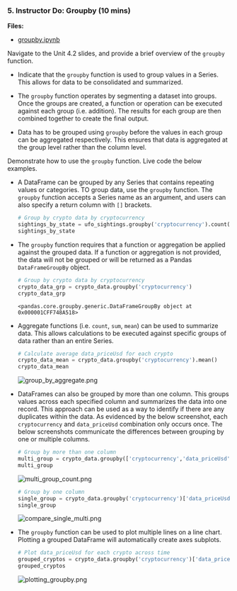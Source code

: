 ### 5. Instructor Do: Groupby (10 mins)

**Files:**

* [groupby.ipynb](Activities/05-Ins_Groupby/Solved/groupby.ipynb)

Navigate to the Unit 4.2 slides, and provide a brief overview of the `groupby` function.

* Indicate that the `groupby` function is used to group values in a Series. This allows for data to be consolidated and summarized.

* The `groupby` function operates by segmenting a dataset into groups. Once the groups are created, a function or operation can be executed against each group (i.e. addition). The results for each group are then combined together to create the final output.

* Data has to be grouped using `groupby` before the values in each group can be aggregated respectively. This ensures that data is aggregated at the group level rather than the column level.

Demonstrate how to use the `groupby` function. Live code the below examples.

* A DataFrame can be grouped by any Series that contains repeating values or categories. TO group data, use the `groupby` function. The `groupby` function accepts a Series name as an argument, and users can also specify a return column with `[]` brackets.

  ```python
  # Group by crypto data by cryptocurrency
  sightings_by_state = ufo_sightings.groupby('cryptocurrency').count()
  sightings_by_state
  ```

* The `groupby` function requires that a function or aggregation be applied against the grouped data. If a function or aggregation is not provided, the data will not be grouped or will be returned as a Pandas `DataFrameGroupBy` object.

  ```python
  # Group by crypto data by cryptocurrency
  crypto_data_grp = crypto_data.groupby('cryptocurrency')
  crypto_data_grp
  ```

  ```
  <pandas.core.groupby.generic.DataFrameGroupBy object at 0x000001CFF748A518>
  ```

* Aggregate functions (i.e. `count`, `sum`, `mean`) can be used to summarize data. This allows calculations to be executed against specific groups of data rather than an entire Series.

  ```python
  # Calculate average data_priceUsd for each crypto
  crypto_data_mean = crypto_data.groupby('cryptocurrency').mean()
  crypto_data_mean
  ```

  ![group_by_aggregate.png](Images/group_by_aggregate.png)

* DataFrames can also be grouped by more than one column. This groups values across each specified column and summarizes the data into one record. This approach can be used as a way to identify if there are any duplicates within the data. As evidenced by the below screenshot, each `cryptocurrency` and `data_priceUsd` combination only occurs once. The below screenshots communicate the differences between grouping by one or multiple columns.

  ```python
  # Group by more than one column
  multi_group = crypto_data.groupby(['cryptocurrency','data_priceUsd'])['data_priceUsd'].count()
  multi_group
  ```

  ![multi_group_count.png](Images/multi_group_count.png)

  ```python
  # Group by one column
  single_group = crypto_data.groupby('cryptocurrency')['data_priceUsd'].count()
  single_group
  ```

  ![compare_single_multi.png](Images/compare_single_multi.png)

* The `groupby` function can be used to plot multiple lines on a line chart. Plotting a grouped DataFrame will automatically create axes subplots.

  ```python
  # Plot data_priceUsd for each crypto across time
  grouped_cryptos = crypto_data.groupby('cryptocurrency')['data_priceUsd'].plot(legend=True)
  grouped_cryptos
  ```

  ![plotting_groupby.png](Images/plotting_groupby.png)
